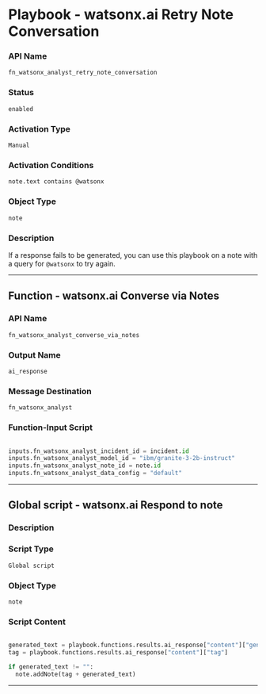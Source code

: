 <!--
    DO NOT MANUALLY EDIT THIS FILE
    THIS FILE IS AUTOMATICALLY GENERATED WITH resilient-sdk codegen
    Generated with resilient-sdk v51.0.2.2.1096
-->

# Playbook - watsonx.ai Retry Note Conversation

### API Name
`fn_watsonx_analyst_retry_note_conversation`

### Status
`enabled`

### Activation Type
`Manual`

### Activation Conditions
`note.text contains @watsonx`

### Object Type
`note`

### Description
If a response fails to be generated, you can use this playbook on a note with a query for `@watsonx` to try again.


---
## Function - watsonx.ai Converse via Notes

### API Name
`fn_watsonx_analyst_converse_via_notes`

### Output Name
`ai_response`

### Message Destination
`fn_watsonx_analyst`

### Function-Input Script
```python

inputs.fn_watsonx_analyst_incident_id = incident.id
inputs.fn_watsonx_analyst_model_id = "ibm/granite-3-2b-instruct"
inputs.fn_watsonx_analyst_note_id = note.id
inputs.fn_watsonx_analyst_data_config = "default"

```

---

## Global script - watsonx.ai Respond to note

### Description


### Script Type
`Global script`

### Object Type
`note`

### Script Content
```python

generated_text = playbook.functions.results.ai_response["content"]["generated_text"]
tag = playbook.functions.results.ai_response["content"]["tag"]

if generated_text != "":
  note.addNote(tag + generated_text)

```

---

